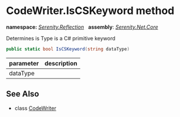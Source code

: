 # CodeWriter.IsCSKeyword method
**namespace:** *[Serenity.Reflection](../../README.md#serenity.reflection-namespace)*   **assembly**: *[Serenity.Net.Core](../../README.md)*

Determines is Type is a C# primitive keyword

```csharp
public static bool IsCSKeyword(string dataType)
```

| parameter | description |
| --- | --- |
| dataType |  |

## See Also

* class [CodeWriter](../CodeWriter.md)